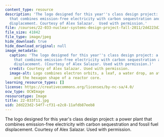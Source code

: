 ```yaml
---
content_type: resource
description: 'The logo designed for this year''s class design project: a power plant
  that combines emission-free electricity with carbon sequestration and fossil fuel
  displacement. Courtesy of Alex Salazar.  Used with permission.'
file: /courses/22-033-nuclear-systems-design-project-fall-2011/2dd223d254f7cf31e2c811afdb87eeb8_22-033f11.jpg
file_size: 41842
file_type: image/jpeg
hide_download: true
hide_download_original: null
image_metadata:
  caption: 'The logo designed for this year''s class design project: a power plant
    that combines emission-free electricity with carbon sequestration and fossil fuel
    displacement. (Courtesy of Alex Salazar. Used with permission.)'
  credit: Courtesy of Alex Salazar. Used with permission.
  image-alt: Logo combines electron orbits, a leaf, a water drop, an atomic nucleus,
    and the hexagon shape of a reactor core.
learning_resource_types: []
license: https://creativecommons.org/licenses/by-nc-sa/4.0/
ocw_type: OCWImage
resourcetype: Image
title: 22-033f11.jpg
uid: 2dd223d2-54f7-cf31-e2c8-11afdb87eeb8
---
```

The logo designed for this year's class design project: a power plant that combines emission-free electricity with carbon sequestration and fossil fuel displacement. Courtesy of Alex Salazar.  Used with permission.